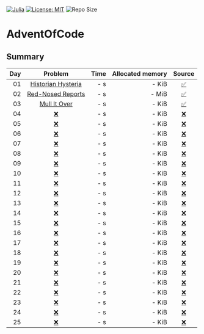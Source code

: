 [![Julia](https://img.shields.io/badge/owner-Dario-blue)](https://dario-schaffner.com/en)
[![License: MIT](https://img.shields.io/badge/License-MIT-yellow.svg)](https://opensource.org/licenses/MIT)
![Repo Size](https://img.shields.io/github/repo-size/dar1ooo/aoc-2024)

# AdventOfCode

## Summary

| Day |                          Problem                          | Time | Allocated memory |                                         Source                                          |
|----:|:---------------------------------------------------------:|-----:|-----------------:|:---------------------------------------------------------------------------------------:|
|  01 | [Historian Hysteria](https://adventofcode.com/2024/day/1) |  - s |            - KiB | [:white_check_mark:](https://github.com/dar1ooo/aoc-2024/tree/master/Aoc/Days/Day01.cs) |
|  02 | [Red-Nosed Reports](https://adventofcode.com/2024/day/2)  |  - s |            - MiB | [:white_check_mark:](https://github.com/dar1ooo/aoc-2024/tree/master/Aoc/Days/Day02.cs) |
|  03 |    [Mull It Over](https://adventofcode.com/2024/day/3)    |  - s |            - KiB | [:white_check_mark:](https://github.com/dar1ooo/aoc-2024/tree/master/Aoc/Days/Day03.cs) |
|  04 |        [:x:](https://adventofcode.com/2024/day/4)         |  - s |            - KiB |                       [:x:](https://github.com/dar1ooo/aoc-2024)                        |
|  05 |        [:x:](https://adventofcode.com/2024/day/5)         |  - s |            - KiB |                       [:x:](https://github.com/dar1ooo/aoc-2024)                        |
|  06 |        [:x:](https://adventofcode.com/2024/day/6)         |  - s |            - KiB |                       [:x:](https://github.com/dar1ooo/aoc-2024)                        |
|  07 |        [:x:](https://adventofcode.com/2024/day/7)         |  - s |            - KiB |                       [:x:](https://github.com/dar1ooo/aoc-2024)                        |
|  08 |        [:x:](https://adventofcode.com/2024/day/8)         |  - s |            - KiB |                       [:x:](https://github.com/dar1ooo/aoc-2024)                        |
|  09 |        [:x:](https://adventofcode.com/2024/day/9)         |  - s |            - KiB |                       [:x:](https://github.com/dar1ooo/aoc-2024)                        |
|  10 |        [:x:](https://adventofcode.com/2024/day/10)        |  - s |            - KiB |                       [:x:](https://github.com/dar1ooo/aoc-2024)                        |
|  11 |        [:x:](https://adventofcode.com/2024/day/11)        |  - s |            - KiB |                       [:x:](https://github.com/dar1ooo/aoc-2024)                        |
|  12 |        [:x:](https://adventofcode.com/2024/day/12)        |  - s |            - KiB |                       [:x:](https://github.com/dar1ooo/aoc-2024)                        |
|  13 |        [:x:](https://adventofcode.com/2024/day/13)        |  - s |            - KiB |                       [:x:](https://github.com/dar1ooo/aoc-2024)                        |
|  14 |        [:x:](https://adventofcode.com/2024/day/14)        |  - s |            - KiB |                       [:x:](https://github.com/dar1ooo/aoc-2024)                        |
|  15 |        [:x:](https://adventofcode.com/2024/day/15)        |  - s |            - KiB |                       [:x:](https://github.com/dar1ooo/aoc-2024)                        |
|  16 |        [:x:](https://adventofcode.com/2024/day/16)        |  - s |            - KiB |                       [:x:](https://github.com/dar1ooo/aoc-2024)                        |
|  17 |        [:x:](https://adventofcode.com/2024/day/17)        |  - s |            - KiB |                       [:x:](https://github.com/dar1ooo/aoc-2024)                        |
|  18 |        [:x:](https://adventofcode.com/2024/day/18)        |  - s |            - KiB |                       [:x:](https://github.com/dar1ooo/aoc-2024)                        |
|  19 |        [:x:](https://adventofcode.com/2024/day/19)        |  - s |            - KiB |                       [:x:](https://github.com/dar1ooo/aoc-2024)                        |
|  20 |        [:x:](https://adventofcode.com/2024/day/20)        |  - s |            - KiB |                       [:x:](https://github.com/dar1ooo/aoc-2024)                        |
|  21 |        [:x:](https://adventofcode.com/2024/day/21)        |  - s |            - KiB |                       [:x:](https://github.com/dar1ooo/aoc-2024)                        |
|  22 |        [:x:](https://adventofcode.com/2024/day/22)        |  - s |            - KiB |                       [:x:](https://github.com/dar1ooo/aoc-2024)                        |
|  23 |        [:x:](https://adventofcode.com/2024/day/23)        |  - s |            - KiB |                       [:x:](https://github.com/dar1ooo/aoc-2024)                        |
|  24 |        [:x:](https://adventofcode.com/2024/day/24)        |  - s |            - KiB |                       [:x:](https://github.com/dar1ooo/aoc-2024)                        |
|  25 |        [:x:](https://adventofcode.com/2024/day/25)        |  - s |            - KiB |                       [:x:](https://github.com/dar1ooo/aoc-2024)                        |